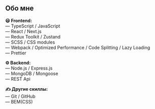 ## Обо мне

<b>😃 Frontend:</b> <br/>
<span>― TypeScript / JavaScript</span> <br/>
<span>― React / Next.js</span> <br/>
<span>― Redux Toolkit / Zustand</span> <br/>
<span>― SCSS / CSS modules</span> <br/>
<span>― Webpack / Optimized Performance / Code Splitting / Lazy Loading</span> <br/>
<span>― Prettier</span> <br/>

<b>⚙ Backend:</b> <br/>
<span>― Node.js / Express.js</span> <br/>
<span>― MongoDB / Mongoose</span> <br/>
<span>― REST Api</span> <br/>

<b>✍ Другие скиллы:</b> <br/>
<span>― Git / GitHub</span> <br/>
<span>― BEM(CSS)</span> <br/>
